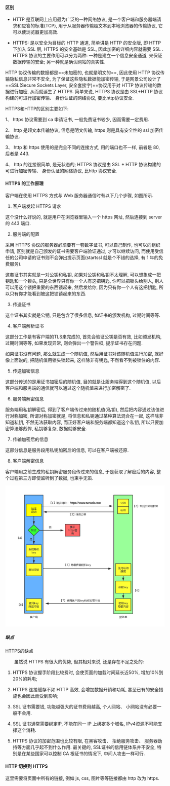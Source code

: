 #### 区别

* HTTP 是互联网上应用最为广泛的一种网络协议, 是一个客户端和服务器端请求和应答的标准(TCP), 用于从服务器传输超文本到本地浏览器的传输协议, 它可以使浏览器更加高效.

* HTTPS: 是以安全为目标的 HTTP 通道, 简单讲是 HTTP 的安全版, 即 HTTP 下加入 SSL 层, HTTPS 的安全基础是 SSL, 因此加密的详细内容就需要 SSL . HTTPS 协议的主要作用可以分为两种: 一种是建立一个信息安全通道, 来保证数据传输的安全; 另一种就是确认网站的真实性.

HTTP 协议传输的数据都是==未加密的, 也就是明文的==, 因此使用 HTTP 协议传输隐私信息非常不安全, 为了保证这些隐私数据能加密传输, 于是网景公司设计了 ==SSL(Secure Sockets Layer, 安全套接字)==协议用于对 HTTP 协议传输的数据进行加密, 从而就诞生了 HTTPS. 简单来说, HTTPS 协议是由 SSL+HTTP 协议构建的可进行加密传输、 身份认证的网络协议, 要比http协议安全.

HTTPS和HTTP的区别主要如下:

1、 https 协议需要到 ca 申请证书, 一般免费证书较少, 因而需要一定费用.

2、 http 是超文本传输协议, 信息是明文传输, https 则是具有安全性的 ssl 加密传输协议.

3、 http 和 https 使用的是完全不同的连接方式, 用的端口也不一样, 前者是 80, 后者是 443.

4、 http 的连接很简单, 是无状态的; HTTPS 协议是由 SSL + HTTP 协议构建的可进行加密传输、 身份认证的网络协议, 比http 协议安全.

#### HTTPS 的工作原理

客户端在使用 HTTPS 方式与 Web 服务器通信时有以下几个步骤, 如图所示.

1. 客户端发起 HTTPS 请求

这个没什么好说的, 就是用户在浏览器里输入一个 https 网址, 然后连接到 server 的 443 端口.

2. 服务端的配置

采用 HTTPS 协议的服务器必须要有一套数字证书, 可以自己制作, 也可以向组织申请, 区别就是自己颁发的证书需要客户端验证通过, 才可以继续访问, 而使用受信任的公司申请的证书则不会弹出提示页面(startssl 就是个不错的选择, 有 1 年的免费服务).

这套证书其实就是一对公钥和私钥, 如果对公钥和私钥不太理解, 可以想象成一把钥匙和一个锁头, 只是全世界只有你一个人有这把钥匙, 你可以把锁头给别人, 别人可以用这个锁把重要的东西锁起来, 然后发给你, 因为只有你一个人有这把钥匙, 所以只有你才能看到被这把锁锁起来的东西.

3. 传送证书

这个证书其实就是公钥, 只是包含了很多信息, 如证书的颁发机构, 过期时间等等.

4. 客户端解析证书

这部分工作是有客户端的TLS来完成的, 首先会验证公钥是否有效, 比如颁发机构, 过期时间等等, 如果发现异常, 则会弹出一个警告框, 提示证书存在问题.

如果证书没有问题, 那么就生成一个随机值, 然后用证书对该随机值进行加密, 就好像上面说的, 把随机值用锁头锁起来, 这样除非有钥匙, 不然看不到被锁住的内容.

5. 传送加密信息

这部分传送的是用证书加密后的随机值, 目的就是让服务端得到这个随机值, 以后客户端和服务端的通信就可以通过这个随机值来进行加密解密了.

6. 服务端解密信息

服务端用私钥解密后, 得到了客户端传过来的随机值(私钥), 然后把内容通过该值进行对称加密, 所谓对称加密就是, 将信息和私钥通过某种算法混合在一起, 这样除非知道私钥, 不然无法获取内容, 而正好客户端和服务端都知道这个私钥, 所以只要加密算法够彪悍, 私钥够复杂, 数据就够安全.

7. 传输加密后的信息

这部分信息是服务段用私钥加密后的信息, 可以在客户端被还原.

8. 客户端解密信息

客户端用之前生成的私钥解密服务段传过来的信息, 于是获取了解密后的内容, 整个过程第三方即使监听到了数据, 也束手无策.

![img](./images/14.01.png)

##### 缺点

HTTPS的缺点

　　虽然说 HTTPS 有很大的优势, 但其相对来说, 还是存在不足之处的:

1. HTTPS 协议握手阶段比较费时, 会使页面的加载时间延长近50%, 增加10%到20%的耗电; 

2. HTTPS 连接缓存不如 HTTP 高效, 会增加数据开销和功耗, 甚至已有的安全措施也会因此而受到影响; 

3. SSL 证书需要钱, 功能越强大的证书费用越高, 个人网站、 小网站没有必要一般不会用.

4. SSL 证书通常需要绑定IP, 不能在同一 IP 上绑定多个域名, IPv4资源不可能支撑这个消耗.

5. HTTPS 协议的加密范围也比较有限, 在黑客攻击、 拒绝服务攻击、 服务器劫持等方面几乎起不到什么作用. 最关键的, SSL证书的信用链体系并不安全, 特别是在某些国家可以控制 CA 根证书的情况下, 中间人攻击一样可行.

#### HTTP 切换到 HTTPS

这里需要将页面中所有的链接, 例如 js, css, 图片等等链接都由 http 改为 https.
